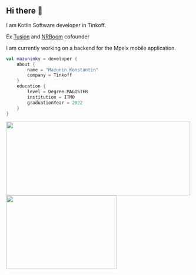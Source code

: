 ## Hi there 👋

I am Kotlin Software developer in Tinkoff.

Ex [Tusion](https://tusion.xyz/) and [NRBoom](https://nrboom.com/) cofounder

I am currently working on a backend for the Mpeix mobile application.

```kotlin
val mazuninky = developer {
    about {
        name = "Mazunin Konstantin"
        company = Tinkoff
    }
    education {
        level = Degree.MAGISTER
        institution = ITMO
        graduationYear = 2022
    }
}
```

<div>
    <a href="https://github.com/mazuninky"><img height="200" width="500" src="https://github-readme-stats.vercel.app/api?username=mazuninky&show_icons=true&theme=buefy" /></a>
    <a href="https://github.com/mazuninky"><img height="200" width="300" src="https://github-readme-stats.vercel.app/api/top-langs/?username=mazuninky&layout=compact&hide=Jupyter+Notebook,TeX" /></a>
</div>
